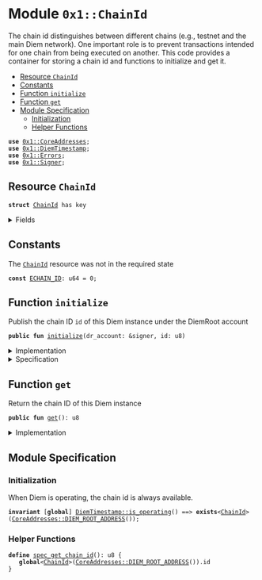 
<a name="0x1_ChainId"></a>

# Module `0x1::ChainId`

The chain id distinguishes between different chains (e.g., testnet and the main Diem network).
One important role is to prevent transactions intended for one chain from being executed on another.
This code provides a container for storing a chain id and functions to initialize and get it.


-  [Resource `ChainId`](#0x1_ChainId_ChainId)
-  [Constants](#@Constants_0)
-  [Function `initialize`](#0x1_ChainId_initialize)
-  [Function `get`](#0x1_ChainId_get)
-  [Module Specification](#@Module_Specification_1)
    -  [Initialization](#@Initialization_2)
    -  [Helper Functions](#@Helper_Functions_3)


<pre><code><b>use</b> <a href="CoreAddresses.md#0x1_CoreAddresses">0x1::CoreAddresses</a>;
<b>use</b> <a href="DiemTimestamp.md#0x1_DiemTimestamp">0x1::DiemTimestamp</a>;
<b>use</b> <a href="../../../../../../move-stdlib/docs/Errors.md#0x1_Errors">0x1::Errors</a>;
<b>use</b> <a href="../../../../../../move-stdlib/docs/Signer.md#0x1_Signer">0x1::Signer</a>;
</code></pre>



<a name="0x1_ChainId_ChainId"></a>

## Resource `ChainId`



<pre><code><b>struct</b> <a href="ChainId.md#0x1_ChainId">ChainId</a> has key
</code></pre>



<details>
<summary>Fields</summary>


<dl>
<dt>
<code>id: u8</code>
</dt>
<dd>

</dd>
</dl>


</details>

<a name="@Constants_0"></a>

## Constants


<a name="0x1_ChainId_ECHAIN_ID"></a>

The <code><a href="ChainId.md#0x1_ChainId">ChainId</a></code> resource was not in the required state


<pre><code><b>const</b> <a href="ChainId.md#0x1_ChainId_ECHAIN_ID">ECHAIN_ID</a>: u64 = 0;
</code></pre>



<a name="0x1_ChainId_initialize"></a>

## Function `initialize`

Publish the chain ID <code>id</code> of this Diem instance under the DiemRoot account


<pre><code><b>public</b> <b>fun</b> <a href="ChainId.md#0x1_ChainId_initialize">initialize</a>(dr_account: &signer, id: u8)
</code></pre>



<details>
<summary>Implementation</summary>


<pre><code><b>public</b> <b>fun</b> <a href="ChainId.md#0x1_ChainId_initialize">initialize</a>(dr_account: &signer, id: u8) {
    <a href="DiemTimestamp.md#0x1_DiemTimestamp_assert_genesis">DiemTimestamp::assert_genesis</a>();
    <a href="CoreAddresses.md#0x1_CoreAddresses_assert_diem_root">CoreAddresses::assert_diem_root</a>(dr_account);
    <b>assert</b>(!<b>exists</b>&lt;<a href="ChainId.md#0x1_ChainId">ChainId</a>&gt;(<a href="../../../../../../move-stdlib/docs/Signer.md#0x1_Signer_address_of">Signer::address_of</a>(dr_account)), <a href="../../../../../../move-stdlib/docs/Errors.md#0x1_Errors_already_published">Errors::already_published</a>(<a href="ChainId.md#0x1_ChainId_ECHAIN_ID">ECHAIN_ID</a>));
    move_to(dr_account, <a href="ChainId.md#0x1_ChainId">ChainId</a> { id })
}
</code></pre>



</details>

<details>
<summary>Specification</summary>



<pre><code><b>pragma</b> opaque;
<a name="0x1_ChainId_dr_addr$3"></a>
<b>let</b> dr_addr = <a href="../../../../../../move-stdlib/docs/Signer.md#0x1_Signer_address_of">Signer::address_of</a>(dr_account);
<b>modifies</b> <b>global</b>&lt;<a href="ChainId.md#0x1_ChainId">ChainId</a>&gt;(dr_addr);
<b>include</b> <a href="DiemTimestamp.md#0x1_DiemTimestamp_AbortsIfNotGenesis">DiemTimestamp::AbortsIfNotGenesis</a>;
<b>include</b> <a href="CoreAddresses.md#0x1_CoreAddresses_AbortsIfNotDiemRoot">CoreAddresses::AbortsIfNotDiemRoot</a>{account: dr_account};
<b>aborts_if</b> <b>exists</b>&lt;<a href="ChainId.md#0x1_ChainId">ChainId</a>&gt;(dr_addr) <b>with</b> <a href="../../../../../../move-stdlib/docs/Errors.md#0x1_Errors_ALREADY_PUBLISHED">Errors::ALREADY_PUBLISHED</a>;
<b>ensures</b> <b>exists</b>&lt;<a href="ChainId.md#0x1_ChainId">ChainId</a>&gt;(dr_addr);
</code></pre>



</details>

<a name="0x1_ChainId_get"></a>

## Function `get`

Return the chain ID of this Diem instance


<pre><code><b>public</b> <b>fun</b> <a href="ChainId.md#0x1_ChainId_get">get</a>(): u8
</code></pre>



<details>
<summary>Implementation</summary>


<pre><code><b>public</b> <b>fun</b> <a href="ChainId.md#0x1_ChainId_get">get</a>(): u8 <b>acquires</b> <a href="ChainId.md#0x1_ChainId">ChainId</a> {
    <a href="DiemTimestamp.md#0x1_DiemTimestamp_assert_operating">DiemTimestamp::assert_operating</a>();
    borrow_global&lt;<a href="ChainId.md#0x1_ChainId">ChainId</a>&gt;(<a href="CoreAddresses.md#0x1_CoreAddresses_DIEM_ROOT_ADDRESS">CoreAddresses::DIEM_ROOT_ADDRESS</a>()).id
}
</code></pre>



</details>

<a name="@Module_Specification_1"></a>

## Module Specification



<a name="@Initialization_2"></a>

### Initialization


When Diem is operating, the chain id is always available.


<pre><code><b>invariant</b> [<b>global</b>] <a href="DiemTimestamp.md#0x1_DiemTimestamp_is_operating">DiemTimestamp::is_operating</a>() ==&gt; <b>exists</b>&lt;<a href="ChainId.md#0x1_ChainId">ChainId</a>&gt;(<a href="CoreAddresses.md#0x1_CoreAddresses_DIEM_ROOT_ADDRESS">CoreAddresses::DIEM_ROOT_ADDRESS</a>());
</code></pre>



<a name="@Helper_Functions_3"></a>

### Helper Functions



<a name="0x1_ChainId_spec_get_chain_id"></a>


<pre><code><b>define</b> <a href="ChainId.md#0x1_ChainId_spec_get_chain_id">spec_get_chain_id</a>(): u8 {
   <b>global</b>&lt;<a href="ChainId.md#0x1_ChainId">ChainId</a>&gt;(<a href="CoreAddresses.md#0x1_CoreAddresses_DIEM_ROOT_ADDRESS">CoreAddresses::DIEM_ROOT_ADDRESS</a>()).id
}
</code></pre>


[//]: # ("File containing references which can be used from documentation")
[ACCESS_CONTROL]: https://github.com/diem/dip/blob/main/dips/dip-2.md
[ROLE]: https://github.com/diem/dip/blob/main/dips/dip-2.md#roles
[PERMISSION]: https://github.com/diem/dip/blob/main/dips/dip-2.md#permissions
